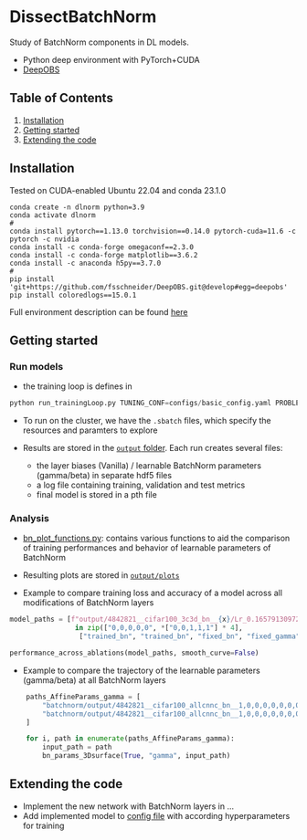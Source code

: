 # DissectBatchNorm

Study of BatchNorm components in DL models.

- Python deep environment with PyTorch+CUDA
- [DeepOBS](https://github.com/fsschneider/DeepOBS)

## Table of Contents
1. [Installation](#installation)
2. [Getting started](#getting-started)
3. [Extending the code](#extending-the-code)

## Installation

Tested on CUDA-enabled Ubuntu 22.04 and conda 23.1.0

```
conda create -n dlnorm python=3.9
conda activate dlnorm
#
conda install pytorch==1.13.0 torchvision==0.14.0 pytorch-cuda=11.6 -c pytorch -c nvidia
conda install -c conda-forge omegaconf==2.3.0
conda install -c conda-forge matplotlib==3.6.2
conda install -c anaconda h5py==3.7.0
#
pip install 'git+https://github.com/fsschneider/DeepOBS.git@develop#egg=deepobs'
pip install coloredlogs==15.0.1
```

Full environment description can be found [here](conda_env.yml)


## Getting started

### Run models

- the training loop is defines in 

``` python
python run_trainingLoop.py TUNING_CONF=configs/basic_config.yaml PROBLEM="cifar10_3c3d_bn" OPTIMIZER=SGD RANDOM_SEED=4842821 ABLATION=trained_bn POSITION=0,0,0,0,0
```

- To run on the cluster, we have the `.sbatch` files, which specify the resources and paramters to explore

- Results are stored in the [`output` folder](batchnorm/output/). Each run creates several files:
    - the layer biases (Vanilla) / learnable BatchNorm parameters (gamma/beta) in separate hdf5 files
    - a log file containing training, validation and test metrics
    - final model is stored in a pth file




### Analysis
- [bn_plot_functions.py](batchnorm/analysis/bn_plot_functions.py): contains various functions to aid the comparison of training performances and behavior of learnable parameters of BatchNorm 

- Resulting plots are stored in [`output/plots`](batchnorm/output/plots/)

- Example to compare training loss and accuracy of a model across all modifications of BatchNorm layers

```python
model_paths = [f"output/4842821__cifar100_3c3d_bn__{x}/Lr_0.16579130972807002/Ep_350/{y}" for x, y 
                in zip(["0,0,0,0,0", *["0,0,1,1,1"] * 4],
                 ["trained_bn", "trained_bn", "fixed_bn", "fixed_gamma", "fixed_beta"])]

performance_across_ablations(model_paths, smooth_curve=False)

```
- Example to compare the trajectory of the learnable parameters (gamma/beta) at all BatchNorm layers

```python
    paths_AffineParams_gamma = [
        "batchnorm/output/4842821__cifar100_allcnnc_bn__1,0,0,0,0,0,0,0,0/Lr_0.16579130972807002/Ep_350/trained_bn",
        "batchnorm/output/4842821__cifar100_allcnnc_bn__1,0,0,0,0,0,0,0,0/Lr_0.16579130972807002/Ep_350/fixed_gamma"
    ]

    for i, path in enumerate(paths_AffineParams_gamma):
        input_path = path
        bn_params_3Dsurface(True, "gamma", input_path)

```

## Extending the code

- Implement the new network with BatchNorm layers in ...
- Add implemented model to [config file](basic_config.yml) with according hyperparameters for training